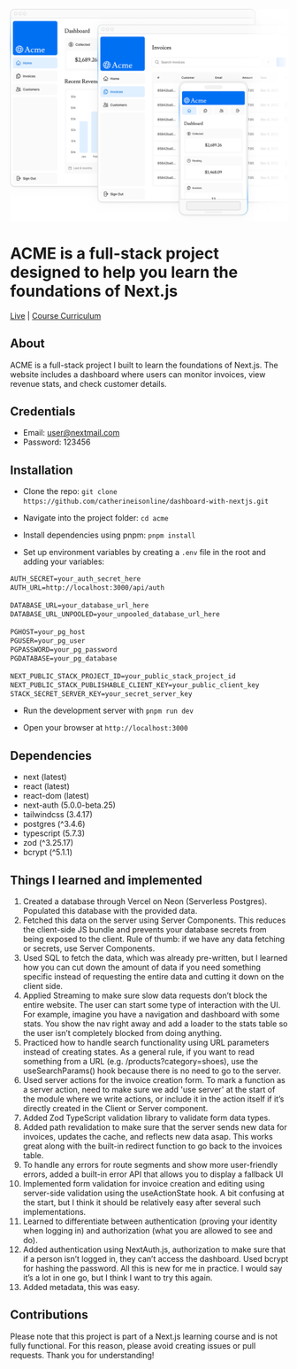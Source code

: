 ![ACME](https://github.com/catherineisonline/dashboard-with-nextjs/blob/main/public/hero-desktop.png?raw=true)

# ACME is a full-stack project designed to help you learn the foundations of Next.js

[Live](https://dashboard-with-nextjs-azure.vercel.app/) | [Course Curriculum](https://nextjs.org/learn)

## About
ACME is a full-stack project I built to learn the foundations of Next.js. The website includes a dashboard where users can monitor invoices, view revenue stats, and check customer details.

## Credentials
* Email: user@nextmail.com
* Password: 123456

## Installation

- Clone the repo: `git clone https://github.com/catherineisonline/dashboard-with-nextjs.git`

- Navigate into the project folder: `cd acme`

- Install dependencies using pnpm: `pnpm install`

- Set up environment variables by creating a `.env` file in the root and adding your variables:

```
AUTH_SECRET=your_auth_secret_here
AUTH_URL=http://localhost:3000/api/auth

DATABASE_URL=your_database_url_here
DATABASE_URL_UNPOOLED=your_unpooled_database_url_here

PGHOST=your_pg_host
PGUSER=your_pg_user
PGPASSWORD=your_pg_password
PGDATABASE=your_pg_database

NEXT_PUBLIC_STACK_PROJECT_ID=your_public_stack_project_id
NEXT_PUBLIC_STACK_PUBLISHABLE_CLIENT_KEY=your_public_client_key
STACK_SECRET_SERVER_KEY=your_secret_server_key
```
- Run the development server with `pnpm run dev`

- Open your browser at `http://localhost:3000`


## Dependencies

- next (latest)
- react (latest)
- react-dom (latest)
- next-auth (5.0.0-beta.25)
- tailwindcss (3.4.17)
- postgres (^3.4.6)
- typescript (5.7.3)
- zod (^3.25.17)
- bcrypt (^5.1.1)

## Things I learned and implemented

1. Created a database through Vercel on Neon (Serverless Postgres). Populated this database with the provided data.
2. Fetched this data on the server using Server Components. This reduces the client-side JS bundle and prevents your database secrets from being exposed to the client. Rule of thumb: if we have any data fetching or secrets, use Server Components.
3. Used SQL to fetch the data, which was already pre-written, but I learned how you can cut down the amount of data if you need something specific instead of requesting the entire data and cutting it down on the client side.
4. Applied Streaming to make sure slow data requests don’t block the entire website. The user can start some type of interaction with the UI. For example, imagine you have a navigation and dashboard with some stats. You show the nav right away and add a loader to the stats table so the user isn’t completely blocked from doing anything.
5. Practiced how to handle search functionality using URL parameters instead of creating states. As a general rule, if you want to read something from a URL (e.g. /products?category=shoes), use the useSearchParams() hook because there is no need to go to the server.
6. Used server actions for the invoice creation form. To mark a function as a server action, need to make sure we add 'use server' at the start of the module where we write actions, or include it in the action itself if it’s directly created in the Client or Server component.
7. Added Zod TypeScript validation library to validate form data types.
8. Added path revalidation to make sure that the server sends new data for invoices, updates the cache, and reflects new data asap. This works great along with the built-in redirect function to go back to the invoices table.
9. To handle any errors for route segments and show more user-friendly errors, added a built-in error API that allows you to display a fallback UI
10. Implemented form validation for invoice creation and editing using server-side validation using the useActionState hook. A bit confusing at the start, but I think it should be relatively easy after several such implementations.
11. Learned to differentiate between authentication (proving your identity when logging in) and authorization (what you are allowed to see and do).
12. Added authentication using NextAuth.js, authorization to make sure that if a person isn’t logged in, they can’t access the dashboard. Used bcrypt for hashing the password. All this is new for me in practice. I would say it’s a lot in one go, but I think I want to try this again.
13. Added metadata, this was easy.

## Contributions

Please note that this project is part of a Next.js learning course and is not fully functional. For this reason, please avoid creating issues or pull requests. Thank you for understanding!